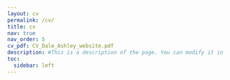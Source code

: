 ```yaml
---
layout: cv
permalink: /cv/
title: cv
nav: true
nav_order: 5
cv_pdf: CV_Dale_Ashley_website.pdf
description: #This is a description of the page. You can modify it in '_pages/cv.md'. You can also change or remove the top pdf download button.
toc:
  sidebar: left
---
```

